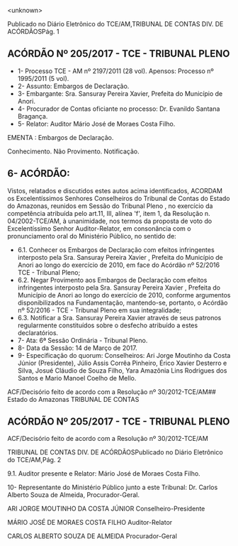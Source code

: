 &lt;unknown&gt;

Publicado  no  Diário Eletrônico do TCE/AM,TRIBUNAL DE CONTAS DIV. DE  ACÓRDÃOSPág. 1

## ACÓRDÃO Nº 205/2017 - TCE - TRIBUNAL PLENO

- 1- Processo TCE - AM nº 2197/2011 (28 vol). Apensos: Processo nº  1995/2011 (5 vol).
- 2- Assunto: Embargos de Declaração.
- 3- Embargante: Sra. Sansuray Pereira Xavier, Prefeita do Município de Anori.
- 4- Procurador de Contas oficiante no processo: Dr. Evanildo Santana Bragança.
- 5- Relator: Auditor Mário José de Moraes Costa Filho.

EMENTA : Embargos de Declaração.

Conhecimento. Não Provimento. Notificação.

## 6- ACÓRDÃO:

Vistos, relatados e discutidos estes autos acima identificados, ACORDAM os Excelentíssimos Senhores Conselheiros do Tribunal de Contas do Estado do Amazonas, reunidos  em  Sessão  do Tribunal  Pleno ,  no  exercício  da  competência  atribuída  pelo art.11,  III,  alínea  'f',  item  1,  da  Resolução  n.  04/2002-TCE/AM, à  unanimidade, nos termos da proposta de voto do Excelentíssimo Senhor Auditor-Relator, em consonância com o pronunciamento oral do Ministério Público, no sentido de:

- 6.1. Conhecer os Embargos  de  Declaração  com efeitos infringentes interposto pela Sra. Sansuray Pereira Xavier , Prefeita do Município de Anori ao longo do exercício de 2010, em face do Acórdão nº 52/2016 TCE - Tribunal Pleno;
- 6.2. Negar Provimento aos Embargos de Declaração com efeitos infringentes interposto pela Sra. Sansuray Pereira Xavier , Prefeita do Município de Anori ao longo do exercício de 2010, conforme argumentos disponibilizados na Fundamentação, mantendo-se, portanto,  o Acórdão  nº  52/2016  -  TCE  -  Tribunal  Pleno  em  sua integralidade;
- 6.3. Notificar a Sra.  Sansuray  Pereira  Xavier através  de seus  patronos regularmente constituídos sobre o desfecho atribuído a estes declaratórios.
- 7- Ata: 6ª Sessão Ordinária - Tribunal Pleno.
- 8- Data da Sessão: 14 de Março de 2017.
- 9- Especificação  do  quorum: Conselheiros: Ari Jorge Moutinho  da  Costa  Júnior (Presidente), Júlio Assis Corrêa Pinheiro, Érico Xavier Desterro e Silva, Josué Cláudio de Souza Filho, Yara Amazônia Lins Rodrigues dos Santos e Mario Manoel Coelho de Mello.

ACF/Decisório feito de acordo com a Resolução nº 30/2012-TCE/AM## Estado do Amazonas TRIBUNAL DE CONTAS

## ACÓRDÃO Nº 205/2017 - TCE - TRIBUNAL PLENO

ACF/Decisório feito de acordo com a Resolução nº 30/2012-TCE/AM

TRIBUNAL DE CONTAS DIV. DE  ACÓRDÃOSPublicado  no  Diário Eletrônico do TCE/AM,Pág. 2

9.1. Auditor presente e Relator: Mário José de Moraes Costa Filho.

10-  Representante  do  Ministério  Público  junto  a  este Tribunal: Dr. Carlos  Alberto Souza de Almeida, Procurador-Geral.

ARI JORGE MOUTINHO DA COSTA JÚNIOR Conselheiro-Presidente

MÁRIO JOSÉ DE MORAES COSTA FILHO Auditor-Relator

CARLOS ALBERTO SOUZA DE ALMEIDA Procurador-Geral